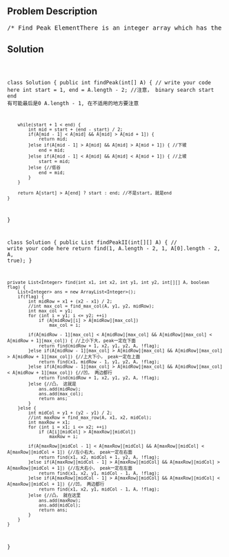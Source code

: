 <!--
<style>
  body { font-family: Arial, sans-serif; }
  .container { max-width: 100%; margin: 0 auto; padding: 10px; }
  .comment-block { max-width: 30%; background-color: #f9f9f9; padding: 10px; border-left: 5px solid #ccc; overflow-wrap: break-word; white-space: pre-wrap; }
  .code-block { background-color: #f4f4f4; padding: 10px; border: 1px solid #ddd; overflow-wrap: break-word; white-space: pre-wrap; }
</style>
-->

<div class='container'>
<h2>Problem Description</h2>
<div class='comment-block'>
<pre>
/* Find Peak ElementThere is an integer array which has the following features:The numbers in adjacent positions are different.A[0] < A[1] && A[A.length - 2] > A[A.length - 1].We define a position P is a peek if:A[P] > A[P-1] && A[P] > A[P+1]Find a peak element in this array. Return the index of the peak.NoticeThe array may contains multiple peeks, find any of them.ExampleGiven [1, 2, 1, 3, 4, 5, 7, 6]Return index 1 (which is number 2) or 6 (which is number 7)ChallengeTime complexity O(logN)*/    /**     * @param A: An integers array.     * @return: return any of peek positions.     *//*Find Peak Element IIThere is an integer matrix which has the following features:The numbers in adjacent positions are different.The matrix has n rows and m columns.For all i < m, A[0][i] < A[1][i] && A[n - 2][i] > A[n - 1][i].For all j < n, A[j][0] < A[j][1] && A[j][m - 2] > A[j][m - 1].We define a position P is a peek if:A[j][i] > A[j+1][i] && A[j][i] > A[j-1][i] && A[j][i] > A[j][i+1] && A[j][i] > A[j][i-1]Find a peak element in this matrix. Return the index of the peak.NoticeThe matrix may contains multiple peeks, find any of them.ExampleGiven a matrix:[  [1 ,2 ,3 ,6 ,5],  [16,41,23,22,6],  [15,17,24,21,7],  [14,18,19,20,10],  [13,14,11,10,9]]return index of 41 (which is [1,1]) or index of 24 (which is [2,2])ChallengeSolve it in O(n+m) time.If you come up with an algorithm that you thought it is O(n log m) or O(m log n),can you prove it is actually O(n+m) or propose a similar but O(n+m) algorithm?*//*Let T(m,n) as time complexity of finding peak element in an m*n array.T(m,n) = T(m/2,n/2)+c(m+n)              = T(m/4,n/4)+c(m+n)+c(m/2+n/2)              = ...              = T(1,1) + c(m+n)(1+1/2+1/4+...+1/(m+n))              = c(2(m+n))              = O(m+n)*/    /**     * @param A: An integer matrix     * @return: The index of the peak     */</pre>
</div>

<h2>Solution</h2>
<div class='code-block'>
<pre><code class='language-java'>

class Solution {
    public int findPeak(int[] A) {
        // write your code here
        int start = 1, end = A.length - 2; //注意， binary search start end 有可能最后是0 A.length - 1, 在不适用的地方要注意
        
        while(start + 1 < end) {
            int mid = start + (end - start) / 2;
            if(A[mid - 1] < A[mid] && A[mid] > A[mid + 1]) {
                return mid;
            }else if(A[mid - 1] > A[mid] && A[mid] > A[mid + 1]) { //下坡
                end = mid;
            }else if(A[mid - 1] < A[mid] && A[mid] < A[mid + 1]) { //上坡
                start = mid;
            }else {//低谷
                end = mid;
            }
        }
    
        return A[start] > A[end] ? start : end; //不是start, 就是end
    }
}




class Solution {
    public List<Integer> findPeakII(int[][] A) {
        // write your code here
        return find(1, A.length - 2, 1, A[0].length - 2, A, true);
    }
    
    private List<Integer> find(int x1, int x2, int y1, int y2, int[][] A, boolean flag) {
        List<Integer> ans = new ArrayList<Integer>();
        if(flag) {
            int midRow = x1 + (x2 - x1) / 2;
            //int max_col = find_max_col(A, y1, y2, midRow);
            int max_col = y1;
            for (int i = y1; i <= y2; ++i)
                if (A[midRow][i] > A[midRow][max_col])
                    max_col = i;
                    
            if(A[midRow - 1][max_col] < A[midRow][max_col] && A[midRow][max_col] < A[midRow + 1][max_col]) { //上小下大, peak一定在下面
                return find(midRow + 1, x2, y1, y2, A, !flag);
            }else if(A[midRow - 1][max_col] > A[midRow][max_col] && A[midRow][max_col] > A[midRow + 1][max_col]) {//上大下小， peak一定在上面
                return find(x1, midRow - 1, y1, y2, A, !flag);
            }else if(A[midRow - 1][max_col] > A[midRow][max_col] && A[midRow][max_col] < A[midRow + 1][max_col]) {//凹， 两边都行
                return find(midRow + 1, x2, y1, y2, A, !flag);
            }else {//凸， 这就是
                ans.add(midRow);
                ans.add(max_col);
                return ans;
            }
        }else {
            int midCol = y1 + (y2 - y1) / 2;
            //int maxRow = find_max_row(A, x1, x2, midCol);
            int maxRow = x1;
            for (int i = x1; i <= x2; ++i)
                if (A[i][midCol] > A[maxRow][midCol])
                    maxRow = i;
                    
            if(A[maxRow][midCol - 1] < A[maxRow][midCol] && A[maxRow][midCol] < A[maxRow][midCol + 1]) {//左小右大， peak一定在右面
                return find(x1, x2, midCol + 1, y2, A, !flag);
            }else if(A[maxRow][midCol - 1] > A[maxRow][midCol] && A[maxRow][midCol] > A[maxRow][midCol + 1]) {//左大右小， peak一定在左面
                return find(x1, x2, y1, midCol - 1, A, !flag);
            }else if(A[maxRow][midCol - 1] > A[maxRow][midCol] && A[maxRow][midCol] < A[maxRow][midCol + 1]) {//凹， 两边都行
                return find(x1, x2, y1, midCol - 1, A, !flag);
            }else {//凸， 就在这里
                ans.add(maxRow);
                ans.add(midCol);
                return ans;
            }
        }
    }
}
</code></pre>
</div>
</div>
